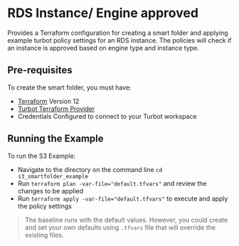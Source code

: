 # RDS Instance/ Engine approved

Provides a Terraform configuration for creating a smart folder and applying example turbot policy settings for an RDS instance. The policies will check if an instance is approved based on engine type and instance type.


## Pre-requisites

To create the smart folder, you must have:
- [Terraform](https://www.terraform.io) Version 12
- [Turbot Terraform Provider](https://github.com/turbotio/terraform-provider-turbot)
- Credentials Configured to connect to your Turbot workspace

## Running the Example

To run the S3 Example:
- Navigate to the directory on the command line `cd s3_smartfolder_example`
- Run `terraform plan -var-file="default.tfvars"` and review the changes to be applied
- Run `terraform apply -var-file="default.tfvars"` to execute and apply the policy settings

> The baseline runs with the default values. However, you could create and set your own defaults using `.tfvars` file that will override the existing files.